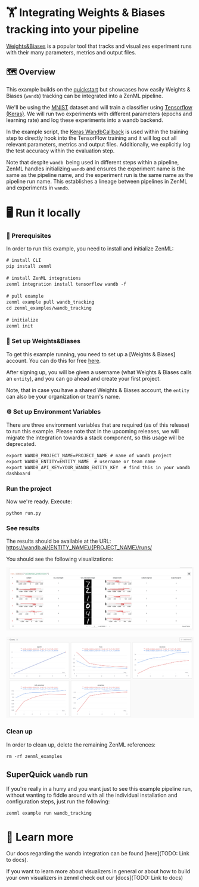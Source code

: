 # 🏋️ Integrating Weights & Biases tracking into your pipeline

[Weights&Biases](https://wandb.ai/site/experiment-tracking) is a popular
tool that tracks and visualizes experiment runs with their many parameters,
metrics and output files.

## 🗺 Overview
This example builds on the [quickstart](../quickstart) but showcases how easily
Weights & Biases (`wandb`) tracking can be integrated into a ZenML pipeline.

We'll be using the
[MNIST](http://yann.lecun.com/exdb/mnist/) dataset and
will train a classifier using [Tensorflow (Keras)](https://www.tensorflow.org/).
We will run two experiments with different parameters (epochs and learning rate)
and log these experiments into a wandb backend. 

In the example script, the [Keras WandbCallback](https://docs.wandb.ai/ref/python/integrations/keras/wandbcallback) is
used within the training step to directly hook into the TensorFlow training and
it will log out all relevant parameters, metrics and output files. Additionally,
we explicitly log the test accuracy within the evaluation step.

Note that despite `wandb `being used in different steps within a pipeline, ZenML handles initializing `wandb` 
and ensures the experiment name is the same as the pipeline name, and the experiment run is the same name 
as the pipeline run name. This establishes a lineage between pipelines in ZenML and experiments in `wandb`.

# 🖥 Run it locally

### 📄 Prerequisites 
In order to run this example, you need to install and initialize ZenML:

```shell
# install CLI
pip install zenml

# install ZenML integrations
zenml integration install tensorflow wandb -f

# pull example
zenml example pull wandb_tracking
cd zenml_examples/wandb_tracking

# initialize
zenml init
```

### 🔧 Set up Weights&Biases
To get this example running, you need to set up a [Weights & Biases] account. You can do this for free [here](https://wandb.ai/login?signup=true).

After signing up, you will be given a username (what Weights & Biases calls an `entity`), and you can go ahead and create your first project.

Note, that in case you have a shared Weights & Biases account, the `entity` can also be your organization or team's name.


### ⚙️ Set up Environment Variables
There are three environment variables that are required (as of this release) to run this example.
Please note that in the upcoming releases, we will migrate the integration towards a stack component, so 
this usage will be deprecated. 

```shell
export WANDB_PROJECT_NAME=PROJECT_NAME # name of wandb project
export WANDB_ENTITY=ENTITY_NAME  # username or team name
export WANDB_API_KEY=YOUR_WANDB_ENTITY_KEY  # find this in your wandb dashboard
```

### Run the project
Now we're ready. Execute:

```shell
python run.py
```

### See results
The results should be available at the URL: https://wandb.ai/{ENTITY_NAME}/{PROJECT_NAME}/runs/

You should see the following visualizations:

![Table Results](assets/wandb_table_results.png)

![Chart Results](assets/wandb_charts_results.png)


### Clean up
In order to clean up, delete the remaining ZenML references:

```shell
rm -rf zenml_examples
```

## SuperQuick `wandb` run

If you're really in a hurry and you want just to see this example pipeline run,
without wanting to fiddle around with all the individual installation and
configuration steps, just run the following:

```shell
zenml example run wandb_tracking
```

# 📜 Learn more

Our docs regarding the wandb integration can be found [here](TODO: Link to docs).

If you want to learn more about visualizers in general or about how to build your own visualizers in zenml
check out our [docs](TODO: Link to docs)